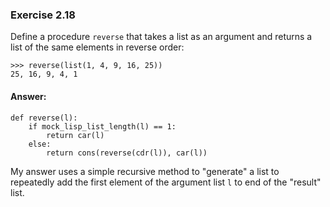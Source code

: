 ### Exercise 2.18

Define a procedure `reverse` that takes a list as an argument and returns a list of the same elements in reverse order:
```
>>> reverse(list(1, 4, 9, 16, 25))
25, 16, 9, 4, 1
```

#### Answer:

```
def reverse(l):
    if mock_lisp_list_length(l) == 1:
        return car(l)
    else:
        return cons(reverse(cdr(l)), car(l))
```

My answer uses a simple recursive method to "generate" a list to repeatedly add the first element of the argument list `l` to end of the "result" list. 